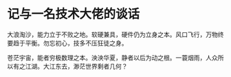 # 记与一名技术大佬的谈话

大浪淘沙，能力立于不败之地。软硬兼具，硬件仍为立身之本。风口飞行，万物终要趋于平衡。勿忘初心，技多不压狂徒之身。

苍茫宇宙，能者穷极数理之本。泱泱华夏，静者以后为动之根。一蓑烟雨，人众所以有之江湖。大江东去，渺茫世界剩者几何？